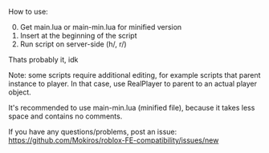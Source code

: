 How to use:

0. Get main.lua or main-min.lua for minified version
1. Insert at the beginning of the script
2. Run script on server-side (h/, r/)

Thats probably it, idk

Note: some scripts require additional editing, for example scripts that parent instance to player.
In that case, use RealPlayer to parent to an actual player object.

It's recommended to use main-min.lua (minified file), because it takes less space and contains no comments.

If you have any questions/problems, post an issue:
https://github.com/Mokiros/roblox-FE-compatibility/issues/new
